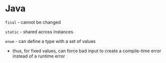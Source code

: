 # Java

`final` - cannot be changed

`static` - shared across instances

`enum` - can define a type with a set of values
 - thus, for fixed values, can force bad input to create a compile-time error instead of a runtime error
